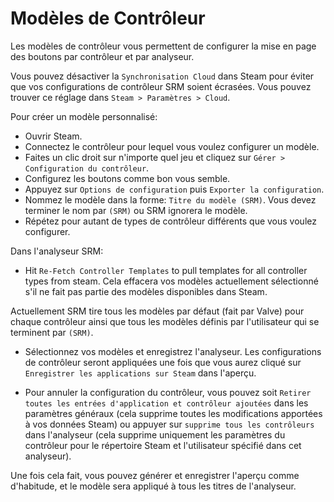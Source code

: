 # Modèles de Contrôleur
Les modèles de contrôleur vous permettent de configurer la mise en page des boutons par contrôleur et par analyseur.

Vous pouvez désactiver la `Synchronisation Cloud` dans Steam pour éviter que vos configurations de contrôleur SRM soient écrasées. Vous pouvez trouver ce réglage dans `Steam > Paramètres > Cloud`.

Pour créer un modèle personnalisé:
* Ouvrir Steam.
* Connectez le contrôleur pour lequel vous voulez configurer un modèle.
* Faites un clic droit sur n'importe quel jeu et cliquez sur `Gérer > Configuration du contrôleur`.
* Configurez les boutons comme bon vous semble.
* Appuyez sur `Options de configuration` puis `Exporter la configuration`.
* Nommez le modèle dans la forme: `Titre du modèle (SRM)`. Vous devez terminer le nom par `(SRM)` ou SRM ignorera le modèle.
* Répétez pour autant de types de contrôleur différents que vous voulez configurer.

Dans l'analyseur SRM:
* Hit `Re-Fetch Controller Templates` to pull templates for all controller types from steam. Cela effacera vos modèles actuellement sélectionné s'il ne fait pas partie des modèles disponibles dans Steam.

Actuellement SRM tire tous les modèles par défaut (fait par Valve) pour chaque contrôleur ainsi que tous les modèles définis par l'utilisateur qui se terminent par `(SRM)`.

* Sélectionnez vos modèles et enregistrez l'analyseur. Les configurations de contrôleur seront appliquées une fois que vous aurez cliqué sur `Enregistrer les applications sur Steam` dans l'aperçu.

* Pour annuler la configuration du contrôleur, vous pouvez soit `Retirer toutes les entrées d'application et contrôleur ajoutées` dans les paramètres généraux (cela supprime toutes les modifications apportées à vos données Steam) ou appuyer sur `supprime tous les contrôleurs` dans l'analyseur (cela supprime uniquement les paramètres du contrôleur pour le répertoire Steam et l'utilisateur spécifié dans cet analyseur).

Une fois cela fait, vous pouvez générer et enregistrer l'aperçu comme d'habitude, et le modèle sera appliqué à tous les titres de l'analyseur.


